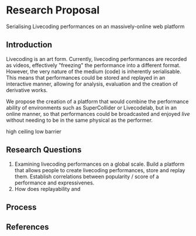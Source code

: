 # Research Proposal
Serialising Livecoding performances on an massively-online web platform

## Introduction
Livecoding is an art form. Currently, livecoding performances are recorded as videos, effectively "freezing" the performance into a different format. However, the very nature of the medium (code) is inherently serialisable. This means that performances could be stored and replayed in an interactive manner, allowing for analysis, evaluation and the creation of derivative works.

We propose the creation of a platform that would combine the performance ability of environments such as SuperCollider or Livecodelab, but in an online manner, so that performances could be broadcasted and enjoyed *live* without needing to be in the same physical as the performer.


high ceiling low barrier





## Research Questions
1. Examining livecoding performances on a global scale. Build a platform that allows people to create livecoding performances, store and replay them. Establish correlations between popularity / score of a performance and expressivenes.
2. How does replayability and

## Process

## References
